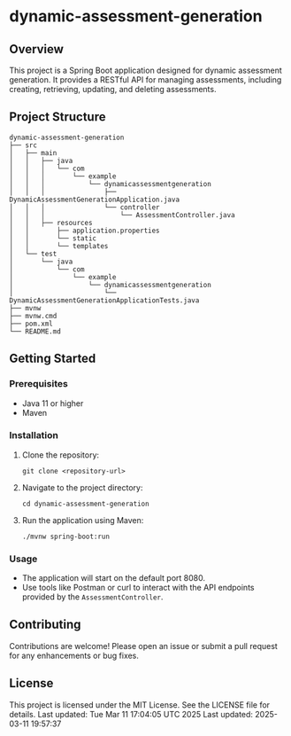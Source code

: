 # dynamic-assessment-generation

## Overview
This project is a Spring Boot application designed for dynamic assessment generation. It provides a RESTful API for managing assessments, including creating, retrieving, updating, and deleting assessments.

## Project Structure
```
dynamic-assessment-generation
├── src
│   ├── main
│   │   ├── java
│   │   │   └── com
│   │   │       └── example
│   │   │           └── dynamicassessmentgeneration
│   │   │               ├── DynamicAssessmentGenerationApplication.java
│   │   │               └── controller
│   │   │                   └── AssessmentController.java
│   │   ├── resources
│   │       ├── application.properties
│   │       └── static
│   │       └── templates
│   └── test
│       └── java
│           └── com
│               └── example
│                   └── dynamicassessmentgeneration
│                       └── DynamicAssessmentGenerationApplicationTests.java
├── mvnw
├── mvnw.cmd
├── pom.xml
└── README.md
```

## Getting Started

### Prerequisites
- Java 11 or higher
- Maven

### Installation
1. Clone the repository:
   ```
   git clone <repository-url>
   ```
2. Navigate to the project directory:
   ```
   cd dynamic-assessment-generation
   ```
3. Run the application using Maven:
   ```
   ./mvnw spring-boot:run
   ```

### Usage
- The application will start on the default port 8080.
- Use tools like Postman or curl to interact with the API endpoints provided by the `AssessmentController`.

## Contributing
Contributions are welcome! Please open an issue or submit a pull request for any enhancements or bug fixes.

## License
This project is licensed under the MIT License. See the LICENSE file for details.
Last updated: Tue Mar 11 17:04:05 UTC 2025
Last updated: 2025-03-11 19:57:37
